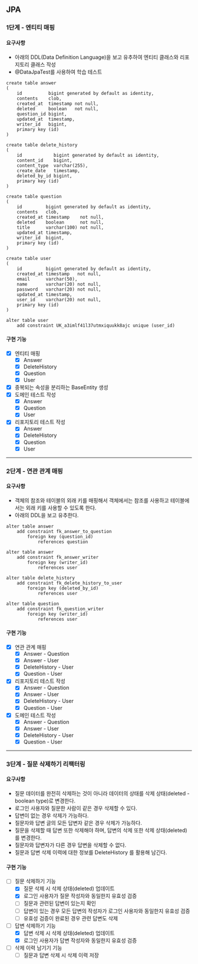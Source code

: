 ## JPA

### 1단계 - 엔티티 매핑
#### 요구사항
* 아래의 DDL(Data Definition Language)을 보고 유추하여 엔티티 클래스와 리포지토리 클래스 작성
* @DataJpaTest를 사용하여 학습 테스트
```roomsql
create table answer
(
    id          bigint generated by default as identity,
    contents    clob,
    created_at  timestamp not null,
    deleted     boolean   not null,
    question_id bigint,
    updated_at  timestamp,
    writer_id   bigint,
    primary key (id)
)
```
```roomsql
create table delete_history
(
    id            bigint generated by default as identity,
    content_id    bigint,
    content_type  varchar(255),
    create_date   timestamp,
    deleted_by_id bigint,
    primary key (id)
)
```
```roomsql
create table question
(
    id         bigint generated by default as identity,
    contents   clob,
    created_at timestamp    not null,
    deleted    boolean      not null,
    title      varchar(100) not null,
    updated_at timestamp,
    writer_id  bigint,
    primary key (id)
)
```
```roomsql
create table user
(
    id         bigint generated by default as identity,
    created_at timestamp   not null,
    email      varchar(50),
    name       varchar(20) not null,
    password   varchar(20) not null,
    updated_at timestamp,
    user_id    varchar(20) not null,
    primary key (id)
)

alter table user
    add constraint UK_a3imlf41l37utmxiquukk8ajc unique (user_id)
```

#### 구현 기능
- [x] 엔티티 매핑
  - [x] Answer
  - [x] DeleteHistory
  - [x] Question
  - [x] User
- [x] 중복되는 속성을 분리하는 BaseEntity 생성
- [x] 도메인 테스트 작성
  - [x] Answer
  - [x] Question
  - [x] User
- [x] 리포지토리 테스트 작성
  - [x] Answer
  - [x] DeleteHistory
  - [x] Question
  - [x] User

---

### 2단계 - 연관 관계 매핑
#### 요구사항
* 객체의 참조와 테이블의 외래 키를 매핑해서 객체에서는 참조를 사용하고 테이블에서는 외래 키를 사용할 수 있도록 한다.
* 아래의 DDL을 보고 유추한다.
```roomsql
alter table answer
    add constraint fk_answer_to_question
        foreign key (question_id)
            references question

alter table answer
    add constraint fk_answer_writer
        foreign key (writer_id)
            references user

alter table delete_history
    add constraint fk_delete_history_to_user
        foreign key (deleted_by_id)
            references user

alter table question
    add constraint fk_question_writer
        foreign key (writer_id)
            references user
```

#### 구현 기능
- [x] 연관 관계 매핑
  - [x] Answer - Question
  - [x] Answer - User
  - [x] DeleteHistory - User
  - [x] Question - User
- [x] 리포지토리 테스트 작성
  - [x] Answer - Question
  - [x] Answer - User
  - [x] DeleteHistory - User
  - [x] Question - User
- [x] 도메인 테스트 작성
  - [x] Answer - Question
  - [x] Answer - User
  - [x] DeleteHistory - User
  - [x] Question - User

---

### 3단계 - 질문 삭제하기 리팩터링
#### 요구사항
* 질문 데이터를 완전히 삭제하는 것이 아니라 데이터의 상태를 삭제 상태(deleted - boolean type)로 변경한다.
* 로그인 사용자와 질문한 사람이 같은 경우 삭제할 수 있다.
* 답변이 없는 경우 삭제가 가능하다.
* 질문자와 답변 글의 모든 답변자 같은 경우 삭제가 가능하다.
* 질문을 삭제할 때 답변 또한 삭제해야 하며, 답변의 삭제 또한 삭제 상태(deleted)를 변경한다.
* 질문자와 답변자가 다른 경우 답변을 삭제할 수 없다.
* 질문과 답변 삭제 이력에 대한 정보를 DeleteHistory 를 활용해 남긴다.

#### 구현 기능
- [ ] 질문 삭제하기 기능
  - [x] 질문 삭제 시 삭제 상태(deleted) 업데이트
  - [x] 로그인 사용자가 질문 작성자와 동일한지 유효성 검증
  - [ ] 질문과 관련된 답변이 있는지 확인
  - [ ] 답변이 있는 경우 모든 답변의 작성자가 로그인 사용자와 동일한지 유효성 검증
  - [ ] 유효성 검증이 완료된 경우 관련 답변도 삭제
- [ ] 답변 삭제하기 기능
  - [x] 답변 삭제 시 삭제 상태(deleted) 업데이트
  - [x] 로그인 사용자가 답변 작성자와 동일한지 유효성 검증
- [ ] 삭제 이력 남기기 기능
  - [ ] 질문과 답변 삭제 시 삭제 이력 저장
